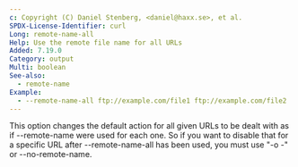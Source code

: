 ```yaml
---
c: Copyright (C) Daniel Stenberg, <daniel@haxx.se>, et al.
SPDX-License-Identifier: curl
Long: remote-name-all
Help: Use the remote file name for all URLs
Added: 7.19.0
Category: output
Multi: boolean
See-also:
  - remote-name
Example:
  - --remote-name-all ftp://example.com/file1 ftp://example.com/file2
---
```


This option changes the default action for all given URLs to be dealt with as
if --remote-name were used for each one. So if you want to disable that for a
specific URL after --remote-name-all has been used, you must use "-o -" or
--no-remote-name.
